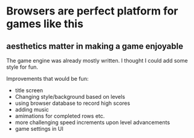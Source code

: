 Browsers are perfect platform for games like this
=================================================

aesthetics matter in making a game enjoyable
--------------------------------------------

The game engine was already mostly written. I thought I could add some style for fun.

Improvements that would be fun:
-  title screen
-  Changing style/background based on levels
-  using browser database to record high scores
-  adding music
-  amimations for completed rows etc.
-  more challenging speed increments upon level advancements
-  game settings in UI
